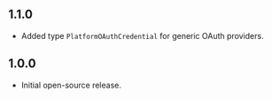 ## 1.1.0

- Added type `PlatformOAuthCredential` for generic OAuth providers.

## 1.0.0

- Initial open-source release.
